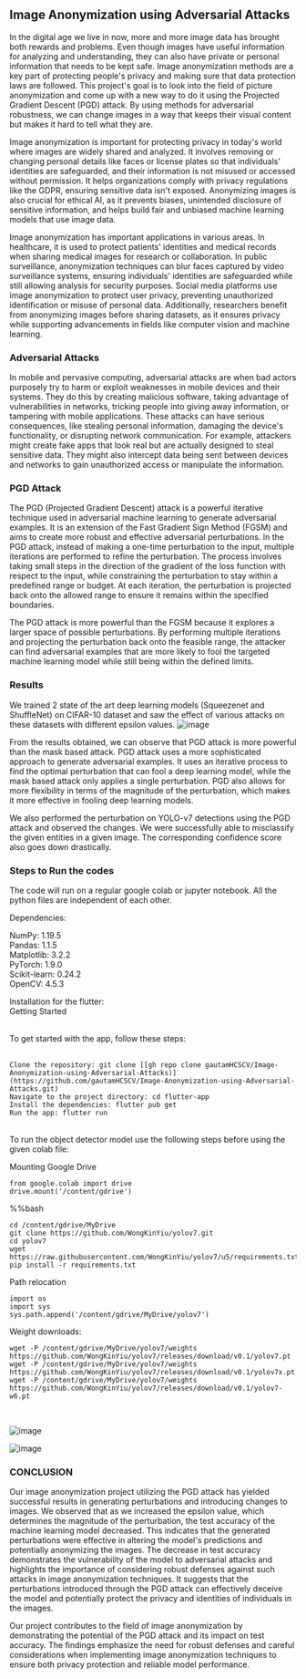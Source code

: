 ## Image Anonymization using Adversarial Attacks

In the digital age we live in now, more and more image data has brought both rewards and problems. Even though images have useful information for analyzing and understanding, they can also have private or personal information that needs to be kept safe. Image anonymization methods are a key part of protecting people's privacy and making sure that data protection laws are followed. This project's goal is to look into the field of picture anonymization and come up with a new way to do it using the Projected Gradient Descent (PGD) attack. By using methods for adversarial robustness, we can change images in a way that keeps their visual content but makes it hard to tell what they are. 

Image anonymization is important for protecting privacy in today's world where images are widely shared and analyzed. It involves removing or changing personal details like faces or license plates so that individuals' identities are safeguarded, and their information is not misused or accessed without permission. It helps organizations comply with privacy regulations like the GDPR, ensuring sensitive data isn't exposed. Anonymizing images is also crucial for ethical AI, as it prevents biases, unintended disclosure of sensitive information, and helps build fair and unbiased machine learning models that use image data.

Image anonymization has important applications in various areas. In healthcare, it is used to protect patients' identities and medical records when sharing medical images for research or collaboration. In public surveillance, anonymization techniques can blur faces captured by video surveillance systems, ensuring individuals' identities are safeguarded while still allowing analysis for security purposes. Social media platforms use image anonymization to protect user privacy, preventing unauthorized identification or misuse of personal data. Additionally, researchers benefit from anonymizing images before sharing datasets, as it ensures privacy while supporting advancements in fields like computer vision and machine learning.


### Adversarial Attacks
In mobile and pervasive computing, adversarial attacks are when bad actors purposely try to harm or exploit weaknesses in mobile devices and their systems. They do this by creating malicious software, taking advantage of vulnerabilities in networks, tricking people into giving away information, or tampering with mobile applications. These attacks can have serious consequences, like stealing personal information, damaging the device's functionality, or disrupting network communication. For example, attackers might create fake apps that look real but are actually designed to steal sensitive data. They might also intercept data being sent between devices and networks to gain unauthorized access or manipulate the information.


### PGD Attack
The PGD (Projected Gradient Descent) attack is a powerful iterative technique used in adversarial machine learning to generate adversarial examples. It is an extension of the Fast Gradient Sign Method (FGSM) and aims to create more robust and effective adversarial perturbations. In the PGD attack, instead of making a one-time perturbation to the input, multiple iterations are performed to refine the perturbation. The process involves taking small steps in the direction of the gradient of the loss function with respect to the input, while constraining the perturbation to stay within a predefined range or budget. At each iteration, the perturbation is projected back onto the allowed range to ensure it remains within the specified boundaries.

The PGD attack is more powerful than the FGSM because it explores a larger space of possible perturbations. By performing multiple iterations and projecting the perturbation back onto the feasible range, the attacker can find adversarial examples that are more likely to fool the targeted machine learning model while still being within the defined limits.

### Results
We trained 2 state of the art deep learning models (Squeezenet and ShuffleNet) on CIFAR-10 dataset and saw the effect of various attacks on these datasets with different epsilon values.
![image](https://github.com/Mobile-and-Pervasive-Computing-Projects/course-projects-gautamHCSCV/assets/65457437/d754d166-91fa-442e-b0e7-b8dda1e24eec)

From the results obtained, we can observe that PGD attack is more powerful than
the mask based attack. PGD attack uses a more sophisticated approach to generate
adversarial examples. It uses an iterative process to find the optimal perturbation
that can fool a deep learning model, while the mask based attack only applies a
single perturbation. PGD also allows for more flexibility in terms of the magnitude of
the perturbation, which makes it more effective in fooling deep learning models.

We also performed the perturbation on YOLO-v7 detections using the PGD attack and observed the changes. We were successfully able to misclassify the given entities in a given image. The corresponding confidence score also goes down drastically.

### Steps to Run the codes
The code will run on a regular google colab or jupyter notebook. All the python files are independent of each other.

Dependencies:

NumPy: 1.19.5 </br>
Pandas: 1.1.5 </br>
Matplotlib: 3.2.2 </br>
PyTorch: 1.9.0 </br>
Scikit-learn: 0.24.2 </br>
OpenCV: 4.5.3 </br>

Installation for the flutter: </br>
Getting Started </br> </br>

To get started with the app, follow these steps: </br> </br>

    Clone the repository: git clone [[gh repo clone gautamHCSCV/Image-Anonymization-using-Adversarial-Attacks)](https://github.com/gautamHCSCV/Image-Anonymization-using-Adversarial-Attacks.git) 
    Navigate to the project directory: cd flutter-app 
    Install the dependencies: flutter pub get 
    Run the app: flutter run 
 </br>
To run the object detector model use the following steps before using the given colab file:

Mounting Google Drive

    from google.colab import drive
    drive.mount('/content/gdrive')

%%bash

    cd /content/gdrive/MyDrive
    git clone https://github.com/WongKinYiu/yolov7.git 
    cd yolov7 
    wget https://raw.githubusercontent.com/WongKinYiu/yolov7/u5/requirements.txt 
    pip install -r requirements.txt

Path relocation </br>

    import os 
    import sys 
    sys.path.append('/content/gdrive/MyDrive/yolov7') 

Weight downloads: </br>

    wget -P /content/gdrive/MyDrive/yolov7/weights https://github.com/WongKinYiu/yolov7/releases/download/v0.1/yolov7.pt 
    wget -P /content/gdrive/MyDrive/yolov7/weights https://github.com/WongKinYiu/yolov7/releases/download/v0.1/yolov7x.pt 
    wget -P /content/gdrive/MyDrive/yolov7/weights https://github.com/WongKinYiu/yolov7/releases/download/v0.1/yolov7-w6.pt 

 </br>
 
![image](https://github.com/Mobile-and-Pervasive-Computing-Projects/course-projects-gautamHCSCV/assets/65457437/8b08d918-8d77-4cf9-ad90-8c8e97bdae52)

![image](https://github.com/Mobile-and-Pervasive-Computing-Projects/course-projects-gautamHCSCV/assets/65457437/c7640884-ee73-453b-8138-9b9f20f85e8b)



### CONCLUSION
Our image anonymization project utilizing the PGD attack has yielded successful results in generating perturbations and introducing changes to images. We observed that as we increased the epsilon value, which determines the magnitude of the perturbation, the test accuracy of the machine learning model decreased. This indicates that the generated perturbations were effective in altering the model's predictions and potentially anonymizing the images.  The decrease in test accuracy demonstrates the vulnerability of the model to adversarial attacks and highlights the importance of considering robust defenses against such attacks in image anonymization techniques. It suggests that the perturbations introduced through the PGD attack can effectively deceive the model and potentially protect the privacy and identities of individuals in the images.

Our project contributes to the field of image anonymization by demonstrating the potential of the PGD attack and its impact on test accuracy. The findings emphasize the need for robust defenses and careful considerations when implementing image anonymization techniques to ensure both privacy protection and reliable model performance.



